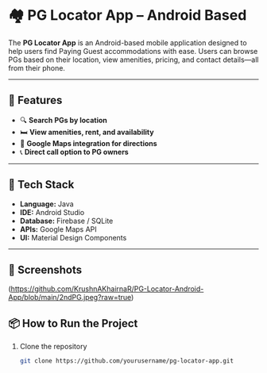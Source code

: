 
# 🏘️ PG Locator App – Android Based

The **PG Locator App** is an Android-based mobile application designed to help users find Paying Guest accommodations with ease. Users can browse PGs based on their location, view amenities, pricing, and contact details—all from their phone.



---

## 📱 Features

- 🔍 **Search PGs by location**
- 🛏️ **View amenities, rent, and availability**
- 📍 **Google Maps integration for directions**
- 📞 **Direct call option to PG owners**

---


## 🚀 Tech Stack

- **Language:** Java   
- **IDE:** Android Studio  
- **Database:** Firebase / SQLite  
- **APIs:** Google Maps API  
- **UI:** Material Design Components  

---

## 📸 Screenshots
(https://github.com/KrushnAKhairnaR/PG-Locator-Android-App/blob/main/2ndPG.jpeg?raw=true)


## 📦 How to Run the Project

1. Clone the repository  
   ```bash
   git clone https://github.com/yourusername/pg-locator-app.git
